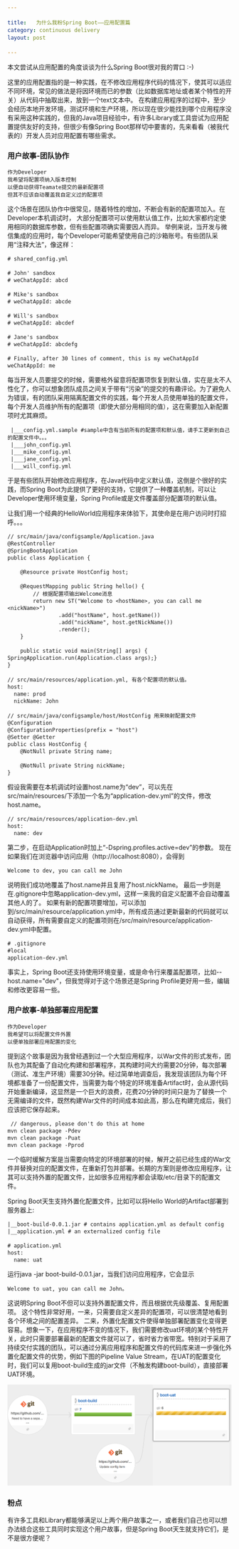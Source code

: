 ```yaml
---

title:   为什么我粉Spring Boot——应用配置篇
category: continuous delivery   
layout: post

---
```


本文尝试从应用配置的角度谈谈为什么Spring Boot很对我的胃口 :-)

这里的应用配置指的是一种实践，在不修改应用程序代码的情况下，使其可以适应不同环境，常见的做法是将因环境而已的参数（比如数据库地址或者某个特性的开关）从代码中抽取出来，放到一个text文本中。
在构建应用程序的过程中，至少会经历本地开发环境，测试环境和生产环境，所以现在很少能找到哪个应用程序没有采用这种实践的，但我的Java项目经验中，有许多Library或工具尝试为应用配置提供友好的支持，但很少有像Spring Boot那样切中要害的，先来看看（被我代表的）开发人员对应用配置有哪些需求。

### 用户故事-团队协作

    作为Developer
    我希望将配置项纳入版本控制
    以便自动获得Teamate提交的最新配置项
    但其不应该自动覆盖我自定义过的配置项

这个场景在团队协作中很常见，随着特性的增加，不断会有新的配置项加入。在Developer本机调试时，
大部分配置项可以使用默认值工作，比如大家都约定使用相同的数据库参数，但有些配置项确实需要因人而异。
举例来说，当开发与微信集成的应用时，每个Developer可能希望使用自己的沙箱账号。有些团队采用“注释大法”，像这样：

    # shared_config.yml

    # John' sandbox
    # weChatAppId: abcd

    # Mike's sandbox
    # weChatAppId: abcde

    # Will's sandbox
    # weChatAppId: abcdef

    # Jane's sandbox
    # weChatAppId: abcdefg

    # Finally, after 30 lines of comment, this is my weChatAppId
    weChatAppId: me

每当开发人员要提交的时候，需要格外留意将配置项恢复到默认值，实在是太不人性化了，你可以想象团队成员之间关于带有“污染”的提交的有趣评论。为了避免人为错误，有的团队采用隔离配置文件的实践，每个开发人员使用单独的配置文件，每个开发人员维护所有的配置项（即使大部分用相同的值），这在需要加入新配置项时尤其麻烦。

     |___config.yml.sample #sample中含有当前所有的配置项和默认值，请手工更新到自己的配置文件中。。。
     |___john_config.yml
     |___mike_config.yml
     |___jane_config.yml
     |___will_config.yml

于是有些团队开始修改应用程序，在Java代码中定义默认值，这倒是个很好的实践，而Spring Boot为此提供了更好的支持，它提供了一种覆盖机制，可以让Developer使用环境变量，Spring Profile或是文件覆盖部分配置项的默认值。

让我们用一个经典的HelloWorld应用程序来体验下，其使命是在用户访问时打招呼。。。

    // src/main/java/configsample/Application.java
    @RestController
    @SpringBootApplication
    public class Application {

        @Resource private HostConfig host;

        @RequestMapping public String hello() {
            // 根据配置项输出Welcome消息
            return new ST("Welcome to <hostName>, you can call me <nickName>")
                    .add("hostName", host.getName())
                    .add("nickName", host.getNickName())
                    .render();
        }

        public static void main(String[] args) { SpringApplication.run(Application.class args);}
    }

    // src/main/resources/application.yml, 有各个配置项的默认值。
    host:
      name: prod
      nickName: John

    // src/main/java/configsample/host/HostConfig 用来映射配置文件
    @Configuration
    @ConfigurationProperties(prefix = "host")
    @Setter @Getter
    public class HostConfig {
        @NotNull private String name;

        @NotNull private String nickName;
    }

假设我需要在本机调试时设置host.name为“dev”，可以先在src/main/resources/下添加一个名为“application-dev.yml”的文件，修改host.name。

    // src/main/resources/application-dev.yml
    host:
      name: dev

第二步，在启动Application时加上“-Dspring.profiles.active=dev”的参数。
现在如果我们在浏览器中访问应用（http://localhost:8080），会得到

    Welcome to dev, you can call me John

说明我们成功地覆盖了host.name并且复用了host.nickName。
最后一步则是在.gitignore中忽略application-dev.yml，这样一来我的自定义配置不会自动覆盖其他人的了。
如果有新的配置项要增加，可以添加到/src/main/resource/application.yml中，所有成员通过更新最新的代码就可以自动获得，所有需要自定义的配置项则在/src/main/resource/application-dev.yml中配置。

    # .gitignore  
    #local
    application-dev.yml

事实上，Spring Boot还支持使用环境变量，或是命令行来覆盖配置项，比如--host.name="dev"，但我觉得对于这个场景还是Spring Profile更好用一些，编辑和修改更容易一些。

### 用户故事-单独部署应用配置

    作为Developer
    我希望可以将配置文件外置
    以便单独部署应用配置的变化

提到这个故事是因为我曾经遇到过一个大型应用程序，以War文件的形式发布，团队也为其配备了自动化构建和部署程序，其构建时间大约需要20分钟，每次部署（测试、准生产环境）需要30分钟。经过简单地调查后，我发现该团队为每个环境都准备了一份配置文件，当需要为每个特定的环境准备Artifact时，会从源代码开始重新编译，这显然是一个巨大的浪费，花费20分钟的时间只是为了替换一个无需编译的文件，既然构建War文件的时间成本如此高，那么在构建完成后，我们应该把它保存起来。

     // dangerous, please don't do this at home
    mvn clean package -Pdev
    mvn clean package -Puat
    mvn clean package -Pprod

一个临时缓解方案是当需要向特定的环境部署的时候，解开之前已经生成的War文件并替换对应的配置文件，在重新打包并部署。长期的方案则是修改应用程序，让其可以支持外置的配置文件，比如很多应用程序都会读取/etc/目录下的配置文件。

Spring Boot天生支持外置化配置文件，比如可以将Hello World的Artifact部署到服务器上:

    |__boot-build-0.0.1.jar # contains application.yml as default config
    |__application.yml # an externalized config file

    # application.yml
    host:
      name: uat

运行java -jar boot-build-0.0.1.jar，当我们访问应用程序，它会显示

    Welcome to uat, you can call me John。

这说明Spring Boot不但可以支持外置配置文件，而且根据优先级覆盖、复用配置项。
这个特性非常好用，一来，只需要自定义差异的配置项，可以很清楚地看到各个环境之间的配置差异。
二来，外置化配置文件使得单独部署配置变化变得更容易。想象一下，在应用程序不变的情况下，我们需要修改uat环境的某个特性开关，此时只需要部署最新的配置文件就可以了，省时省力省带宽。特别对于采用了持续交付实践的团队，可以通过分离应用程序和配置文件的代码库来进一步强化外置化配置文件的优势，例如下图的Pipeline Value Stream，在UAT的配置变化时，我们可以复用boot-build生成的jar文件（不触发构建boot-build），直接部署UAT环境。

<img src="/images/spring-boot-config/fan-in.png" width="600px"/>

### 粉点
有许多工具和Library都能够满足以上两个用户故事之一，或者我们自己也可以想办法结合这些工具同时实现这个用户故事，但是Spring Boot天生就支持它们，是不是很方便呢？
